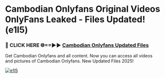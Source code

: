 # Cambodian Onlyfans Original Videos 0nlyFans Leaked - Files Updated! (e1l5)

<h3>🔴 CLICK HERE 🌐==►► <a href="https://tinyurl.com/2m67pmp6" rel="nofollow">Cambodian Onlyfans Updated Files</a></h3>

Get Cambodian Onlyfans and all content. Now you can access all videos and pictures of Cambodian Onlyfans. New Updated Files 2025!

[![e1l5](https://i.imgur.com/H4QAA4z.gif)](https://tinyurl.com/2m67pmp6)